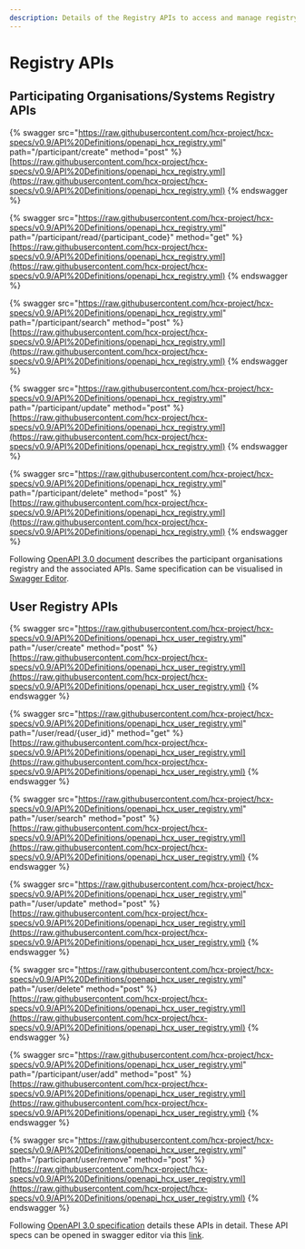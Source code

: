 ```yaml
---
description: Details of the Registry APIs to access and manage registry entities
---
```


# Registry APIs

## Participating Organisations/Systems Registry APIs

{% swagger src="https://raw.githubusercontent.com/hcx-project/hcx-specs/v0.9/API%20Definitions/openapi_hcx_registry.yml" path="/participant/create" method="post" %}
[https://raw.githubusercontent.com/hcx-project/hcx-specs/v0.9/API%20Definitions/openapi_hcx_registry.yml](https://raw.githubusercontent.com/hcx-project/hcx-specs/v0.9/API%20Definitions/openapi_hcx_registry.yml)
{% endswagger %}

{% swagger src="https://raw.githubusercontent.com/hcx-project/hcx-specs/v0.9/API%20Definitions/openapi_hcx_registry.yml" path="/participant/read/{participant_code}" method="get" %}
[https://raw.githubusercontent.com/hcx-project/hcx-specs/v0.9/API%20Definitions/openapi_hcx_registry.yml](https://raw.githubusercontent.com/hcx-project/hcx-specs/v0.9/API%20Definitions/openapi_hcx_registry.yml)
{% endswagger %}

{% swagger src="https://raw.githubusercontent.com/hcx-project/hcx-specs/v0.9/API%20Definitions/openapi_hcx_registry.yml" path="/participant/search" method="post" %}
[https://raw.githubusercontent.com/hcx-project/hcx-specs/v0.9/API%20Definitions/openapi_hcx_registry.yml](https://raw.githubusercontent.com/hcx-project/hcx-specs/v0.9/API%20Definitions/openapi_hcx_registry.yml)
{% endswagger %}

{% swagger src="https://raw.githubusercontent.com/hcx-project/hcx-specs/v0.9/API%20Definitions/openapi_hcx_registry.yml" path="/participant/update" method="post" %}
[https://raw.githubusercontent.com/hcx-project/hcx-specs/v0.9/API%20Definitions/openapi_hcx_registry.yml](https://raw.githubusercontent.com/hcx-project/hcx-specs/v0.9/API%20Definitions/openapi_hcx_registry.yml)
{% endswagger %}

{% swagger src="https://raw.githubusercontent.com/hcx-project/hcx-specs/v0.9/API%20Definitions/openapi_hcx_registry.yml" path="/participant/delete" method="post" %}
[https://raw.githubusercontent.com/hcx-project/hcx-specs/v0.9/API%20Definitions/openapi_hcx_registry.yml](https://raw.githubusercontent.com/hcx-project/hcx-specs/v0.9/API%20Definitions/openapi_hcx_registry.yml)
{% endswagger %}

Following [OpenAPI 3.0 document](https://raw.githubusercontent.com/hcx-project/hcx-specs/v0.9/API%20Definitions/openapi\_hcx\_registry.yml) describes the participant organisations registry and the associated APIs. Same specification can be visualised in [Swagger Editor](https://editor.swagger.io/?url=https://raw.githubusercontent.com/hcx-project/hcx-specs/v0.9/API%20Definitions/openapi\_hcx\_registry.yml).

## User Registry APIs

{% swagger src="https://raw.githubusercontent.com/hcx-project/hcx-specs/v0.9/API%20Definitions/openapi_hcx_user_registry.yml" path="/user/create" method="post" %}
[https://raw.githubusercontent.com/hcx-project/hcx-specs/v0.9/API%20Definitions/openapi_hcx_user_registry.yml](https://raw.githubusercontent.com/hcx-project/hcx-specs/v0.9/API%20Definitions/openapi_hcx_user_registry.yml)
{% endswagger %}

{% swagger src="https://raw.githubusercontent.com/hcx-project/hcx-specs/v0.9/API%20Definitions/openapi_hcx_user_registry.yml" path="/user/read/{user_id}" method="get" %}
[https://raw.githubusercontent.com/hcx-project/hcx-specs/v0.9/API%20Definitions/openapi_hcx_user_registry.yml](https://raw.githubusercontent.com/hcx-project/hcx-specs/v0.9/API%20Definitions/openapi_hcx_user_registry.yml)
{% endswagger %}

{% swagger src="https://raw.githubusercontent.com/hcx-project/hcx-specs/v0.9/API%20Definitions/openapi_hcx_user_registry.yml" path="/user/search" method="post" %}
[https://raw.githubusercontent.com/hcx-project/hcx-specs/v0.9/API%20Definitions/openapi_hcx_user_registry.yml](https://raw.githubusercontent.com/hcx-project/hcx-specs/v0.9/API%20Definitions/openapi_hcx_user_registry.yml)
{% endswagger %}

{% swagger src="https://raw.githubusercontent.com/hcx-project/hcx-specs/v0.9/API%20Definitions/openapi_hcx_user_registry.yml" path="/user/update" method="post" %}
[https://raw.githubusercontent.com/hcx-project/hcx-specs/v0.9/API%20Definitions/openapi_hcx_user_registry.yml](https://raw.githubusercontent.com/hcx-project/hcx-specs/v0.9/API%20Definitions/openapi_hcx_user_registry.yml)
{% endswagger %}

{% swagger src="https://raw.githubusercontent.com/hcx-project/hcx-specs/v0.9/API%20Definitions/openapi_hcx_user_registry.yml" path="/user/delete" method="post" %}
[https://raw.githubusercontent.com/hcx-project/hcx-specs/v0.9/API%20Definitions/openapi_hcx_user_registry.yml](https://raw.githubusercontent.com/hcx-project/hcx-specs/v0.9/API%20Definitions/openapi_hcx_user_registry.yml)
{% endswagger %}

{% swagger src="https://raw.githubusercontent.com/hcx-project/hcx-specs/v0.9/API%20Definitions/openapi_hcx_user_registry.yml" path="/participant/user/add" method="post" %}
[https://raw.githubusercontent.com/hcx-project/hcx-specs/v0.9/API%20Definitions/openapi_hcx_user_registry.yml](https://raw.githubusercontent.com/hcx-project/hcx-specs/v0.9/API%20Definitions/openapi_hcx_user_registry.yml)
{% endswagger %}

{% swagger src="https://raw.githubusercontent.com/hcx-project/hcx-specs/v0.9/API%20Definitions/openapi_hcx_user_registry.yml" path="/participant/user/remove" method="post" %}
[https://raw.githubusercontent.com/hcx-project/hcx-specs/v0.9/API%20Definitions/openapi_hcx_user_registry.yml](https://raw.githubusercontent.com/hcx-project/hcx-specs/v0.9/API%20Definitions/openapi_hcx_user_registry.yml)
{% endswagger %}

Following [OpenAPI 3.0 specification](https://raw.githubusercontent.com/hcx-project/hcx-specs/v0.9/API%20Definitions/openapi\_hcx\_user\_registry.yml) details these APIs in detail. These API specs can be opened in swagger editor via this [link](https://editor.swagger.io/?url=https://raw.githubusercontent.com/hcx-project/hcx-specs/v0.9/API%20Definitions/openapi\_hcx\_user\_registry.yml).
